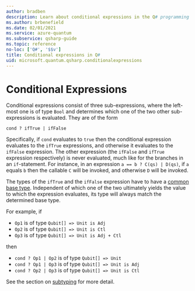 ```yaml
---
author: bradben
description: Learn about conditional expressions in the Q# programming language.
ms.author: brbenefield
ms.date: 02/01/2021
ms.service: azure-quantum
ms.subservice: qsharp-guide
ms.topic: reference
no-loc: ['Q#', '$$v']
title: Conditional expressions in Q#
uid: microsoft.quantum.qsharp.conditionalexpressions
---
```


# Conditional Expressions

Conditional expressions consist of three sub-expressions, where the left-most one is of type `Bool` and determines which one of the two other sub-expressions is evaluated. They are of the form 
```qsharp
cond ? ifTrue | ifFalse
``` 

Specifically, if `cond` evaluates to `true` then the conditional expression evaluates to the `ifTrue` expressions, and otherwise it evaluates to the `ifFalse` expression. The other expression (the `ifFalse` and `ifTrue` expression respectively) is never evaluated, much like for the branches in an `if`-statement.
For instance, in an expression `a == b ? C(qs) | D(qs)`, if `a` equals `b` then the callable `C` will be invoked, and otherwise `D` will be invoked.

The types of the `ifTrue` and the `ifFalse` expression have to have a [common base type](xref:microsoft.quantum.qsharp.subtypingandvariance#subtyping-and-variance). Independent of which one of the two ultimately yields the value to which the expression evaluates, its type will always match the determined base type. 

For example, if 
- `Op1` is of type `Qubit[] => Unit is Adj`
- `Op2` is of type `Qubit[] => Unit is Ctl`
- `Op3` is of type `Qubit[] => Unit is Adj + Ctl`

then

- `cond ? Op1 | Op2` is of type `Qubit[] => Unit`
- `cond ? Op1 | Op3` is of type `Qubit[] => Unit is Adj`
- `cond ? Op2 | Op3` is of type `Qubit[] => Unit is Ctl`

See the section on [subtyping](xref:microsoft.quantum.qsharp.subtypingandvariance#subtyping-and-variance) for more detail.




